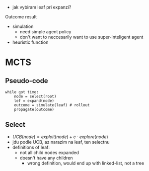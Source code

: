 - jak vybiram leaf pri expanzi?


Outcome result
- simulation
    - need simple agent policy
    - don't want to neccesarily want to use super-inteligent agent
- heuristic function


# MCTS


## Pseudo-code
```
while got time:
    node = select(root)
    lef = expand(node)
    outcome = simulate(leaf) # rollout
    propagate(outcome)

```

## Select
- $UCB(node) = exploit(node) + c \cdot explore(node)$
- jdu podle UCB, az narazim na leaf, ten selectnu
- definitions of leaf:
    - not all child nodes expanded
    - doesn't have any children
        - wrong definition, would end up with linked-list, not a tree
